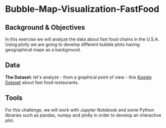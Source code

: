 # Bubble-Map-Visualization-FastFood

## Background & Objectives

In this exercise we will analyze the data about fast food chains in the U.S.A. Using plotly we are going to develop different bubble plots having geographical maps as a background.

## Data

**The Dataset**: let's analyze - from a graphical point of view - this [Kaggle Dataset](https://www.kaggle.com/datafiniti/fast-food-restaurants) about fast food restaurants.

## Tools

For this challenge, we will work with Jupyter Notebook and some Python libraries such as pandas, numpy and plotly in order to develop an interactive plot.
